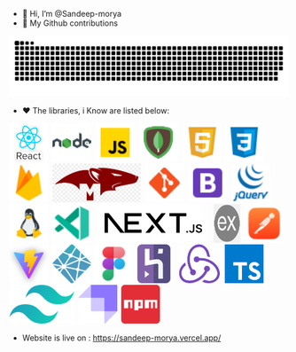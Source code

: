 - 👋 Hi, I’m @Sandeep-morya
- 📃 My Github contributions
 <img src="https://github.com/Sandeep-morya/Sandeep-morya/blob/main/public/plante.svg" alt="contributions"/>

- ❤️ The libraries, i Know are listed below:

[<img src="public/logos/react.png" alt="React" min-width="50px" height="70px" />](#)&nbsp;
[<img src="public/logos/node.png" alt="Node" min-width="50px" height="70px" />](#)&nbsp;
[<img src="public/logos/javascript.png" alt="Javascript" min-width="50px" height="70px" />](#)&nbsp;
[<img src="public/logos/mongo.png" alt="MongoDB" min-width="50px" height="70px" />](#)&nbsp;
[<img src="public/logos/html.png" alt="HTML" min-width="50px" height="70px" />](#)&nbsp;
[<img src="public/logos/css.png" alt="CSS" min-width="50px" height="70px" />](#)&nbsp;
[<img src="public/logos/firebase.png" alt="Firebase" min-width="50px" height="70px" />](#)&nbsp;
[<img src="public/logos/mongoose.png" alt="Mongoose" min-width="50px" height="70px" />](#)&nbsp;
[<img src="public/logos/git.png" alt="Git" min-width="50px" height="70px" />](#)&nbsp;
[<img src="public/logos/bootstrap.png" alt="Bootstrap" min-width="50px" height="70px" />](#)&nbsp;
[<img src="public/logos/jquery.png" alt="jQuery" min-width="50px" height="70px" />](#)&nbsp;
[<img src="public/logos/linux.png" alt="Linux" min-width="50px" height="70px" />](#)&nbsp;
[<img src="public/logos/vscode.png" alt="VSCode" min-width="50px" height="70px" />](#)&nbsp;
[<img src="public/logos/next.png" alt="Next_JS" min-width="50px" height="70px" />](#)&nbsp;
[<img src="public/logos/express.png" width="48px" alt="Express" min-width="50px" height="70px" />](#)&nbsp;
[<img src="public/logos/postman.png" alt="Postman" min-width="50px" height="70px" />](#)&nbsp;
[<img src="public/logos/vite.png"  alt="Vite" min-width="50px" height="70px" />](#)&nbsp;
[<img src="public/logos/netlify.png"  alt="Netlify" min-width="50px" height="70px" />](#)
[<img src="public/logos/figma.png"  min-width="50px" height="70px" />](#)
[<img src="public/logos/heroku.png"  alt="Heroku" min-width="50px" height="70px" />](#)&nbsp;
[<img src="public/logos/redux.png"  alt="Redux" min-width="50px" height="70px" />](#)&nbsp;
[<img src="public/logos/typescript.png"  alt="Typescript" min-width="50px" height="70px" />](#)&nbsp;
[<img src="public/logos/tailwind.png" alt="Tailwind" min-width="50px" height="70px" />](#)&nbsp;
[<img src="public/logos/strapi.png"  alt="Strapi" min-width="50px" height="70px" />](#)&nbsp;
[<img src="public/logos/npm.png"  alt="NPM" min-width="50px" height="70px" />](#)&nbsp;

- Website is live on : https://sandeep-morya.vercel.app/

